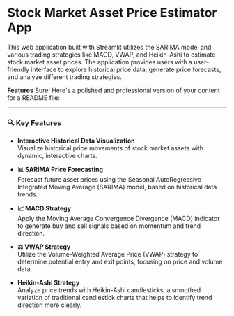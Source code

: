 # Stock Market Asset Price Estimator App
This web application built with Streamlit utilizes the SARIMA model and various trading strategies like MACD, VWAP, and Heikin-Ashi to estimate stock market asset prices. The application provides users with a user-friendly interface to explore historical price data, generate price forecasts, and analyze different trading strategies.

**Features**
Sure! Here's a polished and professional version of your content for a README file:

---


### 🔍 Key Features

- **Interactive Historical Data Visualization**  
  Visualize historical price movements of stock market assets with dynamic, interactive charts.

- **📊 SARIMA Price Forecasting**  
  Forecast future asset prices using the Seasonal AutoRegressive Integrated Moving Average (SARIMA) model, based on historical data trends.

- **📈 MACD Strategy**  
  Apply the Moving Average Convergence Divergence (MACD) indicator to generate buy and sell signals based on momentum and trend direction.

- **⚖️ VWAP Strategy**  
  Utilize the Volume-Weighted Average Price (VWAP) strategy to determine potential entry and exit points, focusing on price and volume data.

- **Heikin-Ashi Strategy**  
  Analyze price trends with Heikin-Ashi candlesticks, a smoothed variation of traditional candlestick charts that helps to identify trend direction more clearly.



